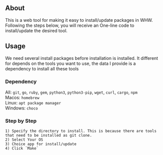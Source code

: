 ## About
This is a web tool for making it easy to install/update packages in WHW. Following the steps below, you will receive an One-line code to install/update the desired tool.

## Usage
We need several install packages before installation is installed. It different for depends on the tools you want to use, the data I provide is a dependency to install all these tools

### Dependency
All: `git`, `go`, `ruby`, `gem`, `python3`, `python3-pip`, `wget`, `curl`, `cargo`, `npm` <br>
Macos: `homebrew` <br>
Linux: `apt package manager` <br>
Windows: `choco`

### Step by Step
```
1) Specify the directory to install. This is because there are tools that need to be installed as git clone. 
2) Select Your OS
3) Choice app for install/update
4) Click `Make`
```

